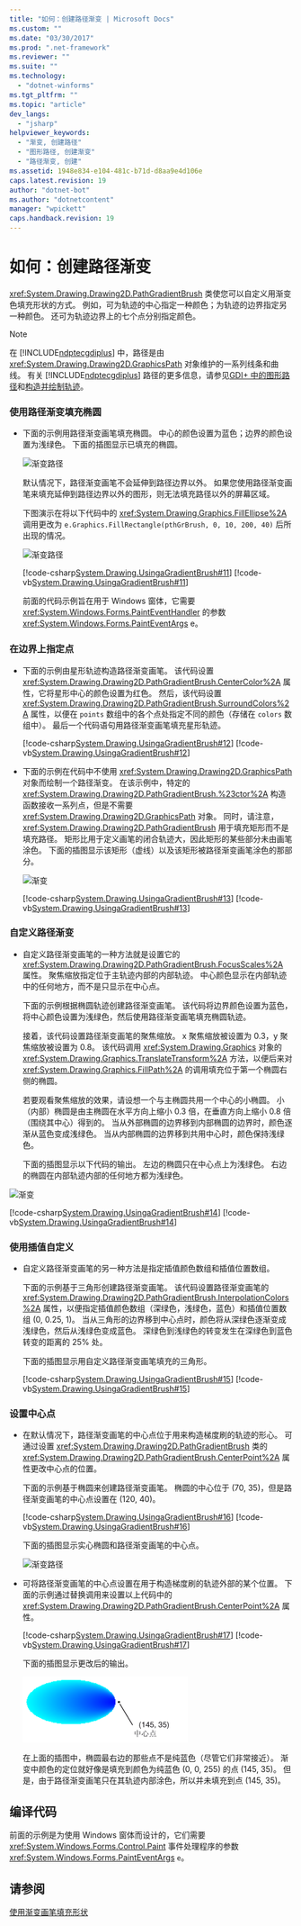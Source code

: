 ```yaml
---
title: "如何：创建路径渐变 | Microsoft Docs"
ms.custom: ""
ms.date: "03/30/2017"
ms.prod: ".net-framework"
ms.reviewer: ""
ms.suite: ""
ms.technology: 
  - "dotnet-winforms"
ms.tgt_pltfrm: ""
ms.topic: "article"
dev_langs: 
  - "jsharp"
helpviewer_keywords: 
  - "渐变, 创建路径"
  - "图形路径, 创建渐变"
  - "路径渐变, 创建"
ms.assetid: 1948e834-e104-481c-b71d-d8aa9e4d106e
caps.latest.revision: 19
author: "dotnet-bot"
ms.author: "dotnetcontent"
manager: "wpickett"
caps.handback.revision: 19
---
```

# 如何：创建路径渐变
<xref:System.Drawing.Drawing2D.PathGradientBrush> 类使您可以自定义用渐变色填充形状的方式。  例如，可为轨迹的中心指定一种颜色；为轨迹的边界指定另一种颜色。  还可为轨迹边界上的七个点分别指定颜色。  
  
> [!NOTE]
>  在 [!INCLUDE[ndptecgdiplus](../../../../includes/ndptecgdiplus-md.md)] 中，路径是由 <xref:System.Drawing.Drawing2D.GraphicsPath> 对象维护的一系列线条和曲线。  有关 [!INCLUDE[ndptecgdiplus](../../../../includes/ndptecgdiplus-md.md)] 路径的更多信息，请参见[GDI\+ 中的图形路径](../../../../docs/framework/winforms/advanced/graphics-paths-in-gdi.md)和[构造并绘制轨迹](../../../../docs/framework/winforms/advanced/constructing-and-drawing-paths.md)。  
  
### 使用路径渐变填充椭圆  
  
-   下面的示例用路径渐变画笔填充椭圆。  中心的颜色设置为蓝色；边界的颜色设置为浅绿色。  下面的插图显示已填充的椭圆。  
  
     ![渐变路径](../../../../docs/framework/winforms/advanced/media/pathgradient1.png "pathgradient1")  
  
     默认情况下，路径渐变画笔不会延伸到路径边界以外。  如果您使用路径渐变画笔来填充延伸到路径边界以外的图形，则无法填充路径以外的屏幕区域。  
  
     下图演示在将以下代码中的 <xref:System.Drawing.Graphics.FillEllipse%2A> 调用更改为 `e.Graphics.FillRectangle(pthGrBrush, 0, 10, 200, 40)` 后所出现的情况。  
  
     ![渐变路径](../../../../docs/framework/winforms/advanced/media/pathgradient2.png "pathgradient2")  
  
     [!code-csharp[System.Drawing.UsingaGradientBrush#11](../../../../samples/snippets/csharp/VS_Snippets_Winforms/System.Drawing.UsingaGradientBrush/CS/Class1.cs#11)]
     [!code-vb[System.Drawing.UsingaGradientBrush#11](../../../../samples/snippets/visualbasic/VS_Snippets_Winforms/System.Drawing.UsingaGradientBrush/VB/Class1.vb#11)]  
  
     前面的代码示例旨在用于 Windows 窗体，它需要 <xref:System.Windows.Forms.PaintEventHandler> 的参数 <xref:System.Windows.Forms.PaintEventArgs> e。  
  
### 在边界上指定点  
  
-   下面的示例由星形轨迹构造路径渐变画笔。  该代码设置 <xref:System.Drawing.Drawing2D.PathGradientBrush.CenterColor%2A> 属性，它将星形中心的颜色设置为红色。  然后，该代码设置 <xref:System.Drawing.Drawing2D.PathGradientBrush.SurroundColors%2A> 属性，以便在 `points` 数组中的各个点处指定不同的颜色（存储在 `colors` 数组中）。  最后一个代码语句用路径渐变画笔填充星形轨迹。  
  
     [!code-csharp[System.Drawing.UsingaGradientBrush#12](../../../../samples/snippets/csharp/VS_Snippets_Winforms/System.Drawing.UsingaGradientBrush/CS/Class1.cs#12)]
     [!code-vb[System.Drawing.UsingaGradientBrush#12](../../../../samples/snippets/visualbasic/VS_Snippets_Winforms/System.Drawing.UsingaGradientBrush/VB/Class1.vb#12)]  
  
-   下面的示例在代码中不使用 <xref:System.Drawing.Drawing2D.GraphicsPath> 对象而绘制一个路径渐变。  在该示例中，特定的 <xref:System.Drawing.Drawing2D.PathGradientBrush.%23ctor%2A> 构造函数接收一系列点，但是不需要 <xref:System.Drawing.Drawing2D.GraphicsPath> 对象。  同时，请注意，<xref:System.Drawing.Drawing2D.PathGradientBrush> 用于填充矩形而不是填充路径。  矩形比用于定义画笔的闭合轨迹大，因此矩形的某些部分未由画笔涂色。  下面的插图显示该矩形（虚线）以及该矩形被路径渐变画笔涂色的那部分。  
  
     ![渐变](../../../../docs/framework/winforms/advanced/media/gradient4.png "gradient4")  
  
     [!code-csharp[System.Drawing.UsingaGradientBrush#13](../../../../samples/snippets/csharp/VS_Snippets_Winforms/System.Drawing.UsingaGradientBrush/CS/Class1.cs#13)]
     [!code-vb[System.Drawing.UsingaGradientBrush#13](../../../../samples/snippets/visualbasic/VS_Snippets_Winforms/System.Drawing.UsingaGradientBrush/VB/Class1.vb#13)]  
  
### 自定义路径渐变  
  
-   自定义路径渐变画笔的一种方法就是设置它的 <xref:System.Drawing.Drawing2D.PathGradientBrush.FocusScales%2A> 属性。  聚焦缩放指定位于主轨迹内部的内部轨迹。  中心颜色显示在内部轨迹中的任何地方，而不是只显示在中心点。  
  
     下面的示例根据椭圆轨迹创建路径渐变画笔。  该代码将边界颜色设置为蓝色，将中心颜色设置为浅绿色，然后使用路径渐变画笔填充椭圆轨迹。  
  
     接着，该代码设置路径渐变画笔的聚焦缩放。  x 聚焦缩放被设置为 0.3，y 聚焦缩放被设置为 0.8。  该代码调用 <xref:System.Drawing.Graphics> 对象的 <xref:System.Drawing.Graphics.TranslateTransform%2A> 方法，以便后来对 <xref:System.Drawing.Graphics.FillPath%2A> 的调用填充位于第一个椭圆右侧的椭圆。  
  
     若要观看聚焦缩放的效果，请设想一个与主椭圆共用一个中心的小椭圆。  小（内部）椭圆是由主椭圆在水平方向上缩小 0.3 倍，在垂直方向上缩小 0.8 倍（围绕其中心）得到的。  当从外部椭圆的边界移到内部椭圆的边界时，颜色逐渐从蓝色变成浅绿色。  当从内部椭圆的边界移到共用中心时，颜色保持浅绿色。  
  
     下面的插图显示以下代码的输出。  左边的椭圆只在中心点上为浅绿色。  右边的椭圆在内部轨迹内部的任何地方都为浅绿色。  
  
 ![渐变](../../../../docs/framework/winforms/advanced/media/focusscales1nogamma.png "focusscales1NoGamma")  
  
 [!code-csharp[System.Drawing.UsingaGradientBrush#14](../../../../samples/snippets/csharp/VS_Snippets_Winforms/System.Drawing.UsingaGradientBrush/CS/Class1.cs#14)]
 [!code-vb[System.Drawing.UsingaGradientBrush#14](../../../../samples/snippets/visualbasic/VS_Snippets_Winforms/System.Drawing.UsingaGradientBrush/VB/Class1.vb#14)]  
  
### 使用插值自定义  
  
-   自定义路径渐变画笔的另一种方法是指定插值颜色数组和插值位置数组。  
  
     下面的示例基于三角形创建路径渐变画笔。  该代码设置路径渐变画笔的 <xref:System.Drawing.Drawing2D.PathGradientBrush.InterpolationColors%2A> 属性，以便指定插值颜色数组（深绿色，浅绿色，蓝色）和插值位置数组 \(0, 0.25, 1\)。  当从三角形的边界移到中心点时，颜色将从深绿色逐渐变成浅绿色，然后从浅绿色变成蓝色。  深绿色到浅绿色的转变发生在深绿色到蓝色转变的距离的 25% 处。  
  
     下面的插图显示用自定义路径渐变画笔填充的三角形。  
  
     [!code-csharp[System.Drawing.UsingaGradientBrush#15](../../../../samples/snippets/csharp/VS_Snippets_Winforms/System.Drawing.UsingaGradientBrush/CS/Class1.cs#15)]
     [!code-vb[System.Drawing.UsingaGradientBrush#15](../../../../samples/snippets/visualbasic/VS_Snippets_Winforms/System.Drawing.UsingaGradientBrush/VB/Class1.vb#15)]  
  
### 设置中心点  
  
-   在默认情况下，路径渐变画笔的中心点位于用来构造梯度刷的轨迹的形心。  可通过设置 <xref:System.Drawing.Drawing2D.PathGradientBrush> 类的 <xref:System.Drawing.Drawing2D.PathGradientBrush.CenterPoint%2A> 属性更改中心点的位置。  
  
     下面的示例基于椭圆来创建路径渐变画笔。  椭圆的中心位于 \(70, 35\)，但是路径渐变画笔的中心点设置在 \(120, 40\)。  
  
     [!code-csharp[System.Drawing.UsingaGradientBrush#16](../../../../samples/snippets/csharp/VS_Snippets_Winforms/System.Drawing.UsingaGradientBrush/CS/Class1.cs#16)]
     [!code-vb[System.Drawing.UsingaGradientBrush#16](../../../../samples/snippets/visualbasic/VS_Snippets_Winforms/System.Drawing.UsingaGradientBrush/VB/Class1.vb#16)]  
  
     下面的插图显示实心椭圆和路径渐变画笔的中心点。  
  
     ![渐变路径](../../../../docs/framework/winforms/advanced/media/pathgradient5.png "pathgradient5")  
  
-   可将路径渐变画笔的中心点设置在用于构造梯度刷的轨迹外部的某个位置。  下面的示例通过替换调用来设置以上代码中的 <xref:System.Drawing.Drawing2D.PathGradientBrush.CenterPoint%2A> 属性。  
  
     [!code-csharp[System.Drawing.UsingaGradientBrush#17](../../../../samples/snippets/csharp/VS_Snippets_Winforms/System.Drawing.UsingaGradientBrush/CS/Class1.cs#17)]
     [!code-vb[System.Drawing.UsingaGradientBrush#17](../../../../samples/snippets/visualbasic/VS_Snippets_Winforms/System.Drawing.UsingaGradientBrush/VB/Class1.vb#17)]  
  
     下面的插图显示更改后的输出。  
  
     ![渐变路径](../../../../docs/framework/winforms/advanced/media/pathgradient6.png "pathgradient6")  
  
     在上面的插图中，椭圆最右边的那些点不是纯蓝色（尽管它们非常接近）。  渐变中颜色的定位就好像是填充到颜色为纯蓝色 \(0, 0, 255\) 的点 \(145, 35\)。  但是，由于路径渐变画笔只在其轨迹内部涂色，所以并未填充到点 \(145, 35\)。  
  
## 编译代码  
 前面的示例是为使用 Windows 窗体而设计的，它们需要 <xref:System.Windows.Forms.Control.Paint> 事件处理程序的参数 <xref:System.Windows.Forms.PaintEventArgs> `e`。  
  
## 请参阅  
 [使用渐变画笔填充形状](../../../../docs/framework/winforms/advanced/using-a-gradient-brush-to-fill-shapes.md)